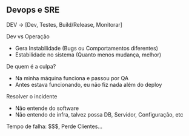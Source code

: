 ## Devops e SRE


DEV -> [Dev, Testes, Build/Release, Monitorar] 

Dev vs Operação
- Gera Instabilidade (Bugs ou Comportamentos diferentes)
- Estabilidade no sistema (Quanto menos mudança, melhor)

De quem é a culpa?
- Na minha máquina funciona e passou por QA
- Antes estava funcionando, eu não fiz nada além do deploy

Resolver o incidente
- Não entende do software
- Não entendo de infra, talvez possa DB, Servidor, Configuração, etc

Tempo de falha: $$$, Perde Clientes...
